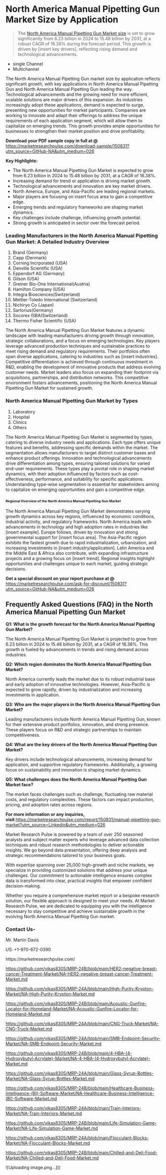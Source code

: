 
<h1>North America Manual Pipetting Gun Market&nbsp;Size by Application</h1><blockquote><p>The <a href="https://marketresearchpulse.com/download-sample/150831?utm_source=GitHub-NA&amp;utm_medium=026">North America Manual Pipetting Gun Market size</a> is set to grow significantly from 6.23 billion in 2024 to 15.48 billion by 2031, at a robust CAGR of 16.38% during the forecast period. This growth is driven by [insert key drivers], reflecting rising demand and technological advancements.</p></blockquote><ul><li>single Channel<li> Multichannel</li></ul><p>The North America Manual Pipetting Gun market size by application reflects significant growth, with key applications in North America Manual Pipetting Gun and North America Manual Pipetting Gun leading the way. Technological advancements and the growing need for more efficient, scalable solutions are major drivers of this expansion. As industries increasingly adopt these applications, demand is expected to surge, presenting new opportunities for market participants. Companies are working to innovate and adapt their offerings to address the unique requirements of each application segment, which will allow them to capitalize on emerging trends. This growth provides ample opportunities for businesses to strengthen their market position and drive profitability.</p><p><strong>Download your PDF sample copy in full at @ </strong><a href="https://marketresearchpulse.com/download-sample/150831?utm_source=GitHub-NA&amp;utm_medium=026">https://marketresearchpulse.com/download-sample/150831?utm_source=GitHub-NA&amp;utm_medium=026</a></p><p><strong>Key Highlights: </strong></p><ul><li>The North America Manual Pipetting Gun Market is expected to grow from 6.23 billion in 2024 to 15.48 billion by 2031, at a CAGR of 16.38%.</li><li>Increasing demand for trend or application is driving market growth.</li><li>Technological advancements and innovation are key market drivers.</li><li>North America, Europe, and Asia-Pacific are leading regional markets.</li><li>Major players are focusing on insert focus area to gain a competitive edge.</li><li>Emerging trends and regulatory frameworks are shaping market dynamics.</li><li>Key challenges include challenge, influencing growth potential.</li><li>Strong growth is anticipated in sector over the forecast period.</li></ul><h3>Leading Manufacturers in the North America Manual Pipetting Gun Market: A Detailed Industry Overview</h3><ol><li>Brand (Germany)</li><li>Capp (Denmark)</li><li>Corning Incrporated (USA)</li><li>Denville Scientific (USA)</li><li>Eppendorf AG (Germany)</li><li>Gilson (USA)</li><li>Greiner Bio-One International(Austria)</li><li>Hamilton Company (USA)</li><li>Integra Biosciences(Switzerland)</li><li>Mettler-Toledo International (Switzerland)</li><li>Nichiryo Co (Japan)</li><li>Sartorius(Germany)</li><li>Socorex ISBA(Switzerland)</li><li>Thermo Fisher Scientific (USA)</li></ol><div class="flex max-w-full flex-col flex-grow"><div class="min-h-8 text-message flex w-full flex-col items-end gap-2 whitespace-normal break-words [.text-message+&amp;]:mt-5" dir="auto" data-message-author-role="assistant" data-message-id="fd8432e4-4910-450d-b182-61b7bfb0a01f" data-message-model-slug="gpt-4o"><div class="flex w-full flex-col gap-1 empty:hidden first:pt-[3px]"><div class="markdown prose w-full break-words dark:prose-invert light"><p>The North America Manual Pipetting Gun Market features a dynamic landscape with leading manufacturers driving growth through innovation, strategic collaborations, and a focus on emerging technologies. Key players leverage advanced production techniques and sustainable practices to meet rising demand and regulatory requirements. Their portfolios often span diverse applications, catering to industries such as [insert industries]. Competitive differentiation is achieved through continuous investment in R&amp;D, enabling the development of innovative products that address evolving customer needs. Market leaders also focus on expanding their footprint via acquisitions, partnerships, and distribution networks. This competitive environment fosters advancements, positioning the North America Manual Pipetting Gun Market for sustained growth.</p></div></div></div></div><h3>North America Manual Pipetting Gun Market by Types</h3><ol><li>Laboratory<li> Hospital<li> Clinics<li> Others</li></ol><div class="flex max-w-full flex-col flex-grow"><div class="min-h-8 text-message flex w-full flex-col items-end gap-2 whitespace-normal break-words [.text-message+&amp;]:mt-5" dir="auto" data-message-author-role="assistant" data-message-id="084470be-0bb7-4664-bddf-5156b4f41249" data-message-model-slug="gpt-4o-mini"><div class="flex w-full flex-col gap-1 empty:hidden first:pt-[3px]"><div class="markdown prose w-full break-words dark:prose-invert light"><p>The North America Manual Pipetting Gun Market is segmented by types, catering to diverse industry needs and applications. Each type offers unique features and benefits, addressing specific demands within the market. The segmentation allows manufacturers to target distinct customer bases and enhance product offerings. Innovation and technological advancements drive differentiation among types, ensuring tailored solutions for varied end-user requirements. These types play a pivotal role in shaping market dynamics, with their adoption influenced by factors such as cost-effectiveness, performance, and suitability for specific applications. Understanding type-wise segmentation is essential for stakeholders aiming to capitalize on emerging opportunities and gain a competitive edge.</p></div></div></div></div><h3><span style="font-size: 11px;">Regional Overview of the North America Manual Pipetting Gun Market</span></h3><div class="flex max-w-full flex-col flex-grow"><div class="min-h-8 text-message flex w-full flex-col items-end gap-2 whitespace-normal break-words [.text-message+&amp;]:mt-5" dir="auto" data-message-author-role="assistant" data-message-id="e9038762-ce64-4e30-91c9-9bd413514231" data-message-model-slug="gpt-4o-mini"><div class="flex w-full flex-col gap-1 empty:hidden first:pt-[3px]"><div class="markdown prose w-full break-words dark:prose-invert light"><p>The North America Manual Pipetting Gun Market demonstrates varying growth dynamics across key regions, influenced by economic conditions, industrial activity, and regulatory frameworks. North America leads with advancements in technology and high adoption rates in industries like [insert example]. Europe follows, driven by innovation and strong governmental support for [insert focus area]. The Asia-Pacific region exhibits the fastest growth due to rapid industrialization, urbanization, and increasing investments in [insert industry/application]. Latin America and the Middle East &amp; Africa also contribute, with expanding infrastructure projects and a growing focus on [insert trend]. Regional insights highlight opportunities and challenges unique to each market, guiding strategic decisions.</p></div></div></div></div><p><strong>Get a special discount on your report purchase at @ </strong><a href="https://marketresearchpulse.com/ask-for-discount/150831?utm_source=GitHub-NA&amp;utm_medium=026">https://marketresearchpulse.com/ask-for-discount/150831?utm_source=GitHub-NA&amp;utm_medium=026</a></p><h2>Frequently Asked Questions (FAQ) in the North America Manual Pipetting Gun Market</h2><p><strong>Q1: What is the growth forecast for the North America Manual Pipetting Gun Market?</strong></p><p>The North America Manual Pipetting Gun Market is projected to grow from 6.23 billion in 2024 to 15.48 billion by 2031, at a CAGR of 16.38%. This growth is fueled by advancements in trends and rising demand across industries.</p><p><strong>Q2: Which region dominates the North America Manual Pipetting Gun Market?</strong></p><p>North America currently leads the market due to its robust industrial base and early adoption of innovative technologies. However, Asia-Pacific is expected to grow rapidly, driven by industrialization and increasing investments in application.</p><p><strong>Q3: Who are the major players in the North America Manual Pipetting Gun Market?</strong></p><p>Leading manufacturers include North America Manual Pipetting Gun, known for their extensive product portfolios, innovation, and strong presence. These players focus on R&amp;D and strategic partnerships to maintain competitiveness.</p><p><strong>Q4: What are the key drivers of the North America Manual Pipetting Gun Market?</strong></p><p>Key drivers include technological advancements, increasing demand for application, and supportive regulatory frameworks. Additionally, a growing focus on sustainability and innovation is shaping market dynamics.</p><p><strong>Q5: What challenges does the North America Manual Pipetting Gun Market face?</strong></p><p>The market faces challenges such as challenge, fluctuating raw material costs, and regulatory complexities. These factors can impact production, pricing, and adoption rates across regions.</p><p><strong>For more information or any inquiries, visit&nbsp;</strong><a href="https://marketresearchpulse.com/report/150831/manual-pipetting-gun-market?utm_source=Linkedin&utm_medium=026">https://marketresearchpulse.com/report/150831/manual-pipetting-gun-market?utm_source=Linkedin&utm_medium=026</a></p><p>Market Research Pulse is powered by a team of over 250 seasoned analysts and subject matter experts who leverage advanced data collection techniques and robust research methodologies to deliver actionable insights. We go beyond data presentation, offering deep analysis and strategic recommendations tailored to your business goals.</p><p>With expertise spanning over 25,000 high-growth and niche markets, we specialize in providing customized solutions that address your unique challenges. Our commitment to actionable intelligence ensures complex data is transformed into clear, practical insights that empower confident decision-making.</p><p>Whether you require a comprehensive market report or a bespoke research solution, our flexible approach is designed to meet your needs. At Market Research Pulse, we are dedicated to equipping you with the intelligence necessary to stay competitive and achieve sustainable growth in the evolving North America Manual Pipetting Gun market.</p><h3><strong>Contact Us-</strong></h3><p>Mr. Martin Davis</p><p>US: +1-970-672-0390</p><p>https://marketresearchpulse.com/</p><p><a href="https://github.com/vikas8305/MRP-24B/blob/main/HER2-negative-breast-cancer-Treatment-Market/NA-HER2-negative-breast-cancer-Treatment-Market.md">https://github.com/vikas8305/MRP-24B/blob/main/HER2-negative-breast-cancer-Treatment-Market/NA-HER2-negative-breast-cancer-Treatment-Market.md</a></p><p><a href="https://github.com/vikas8305/MRP-24A/blob/main/High-Purity-Krypton-Market/NA-High-Purity-Krypton-Market.md">https://github.com/vikas8305/MRP-24A/blob/main/High-Purity-Krypton-Market/NA-High-Purity-Krypton-Market.md</a></p><p><a href="https://github.com/vikas8305/MRP-24B/blob/main/Acoustic-Gunfire-Locator-for-Homeland-Market/NA-Acoustic-Gunfire-Locator-for-Homeland-Market.md">https://github.com/vikas8305/MRP-24B/blob/main/Acoustic-Gunfire-Locator-for-Homeland-Market/NA-Acoustic-Gunfire-Locator-for-Homeland-Market.md</a></p><p><a href="https://github.com/vikas8305/MRP-24A/blob/main/CNG-Truck-Market/NA-CNG-Truck-Market.md">https://github.com/vikas8305/MRP-24A/blob/main/CNG-Truck-Market/NA-CNG-Truck-Market.md</a></p><p><a href="https://github.com/vikas8305/MRP-24A/blob/main/SMB-Endpoint-Security-Market/NA-SMB-Endpoint-Security-Market.md">https://github.com/vikas8305/MRP-24A/blob/main/SMB-Endpoint-Security-Market/NA-SMB-Endpoint-Security-Market.md</a></p><p><a href="https://github.com/vikas8305/MRP-24B/blob/main/4-HBA-(4-Hydroxybutyl-Acrylate)-Market/NA-4-HBA-(4-Hydroxybutyl-Acrylate)-Market.md">https://github.com/vikas8305/MRP-24B/blob/main/4-HBA-(4-Hydroxybutyl-Acrylate)-Market/NA-4-HBA-(4-Hydroxybutyl-Acrylate)-Market.md</a></p><p><a href="https://github.com/vikas8305/MRP-24A/blob/main/Glass-Syrup-Bottles-Market/NA-Glass-Syrup-Bottles-Market.md">https://github.com/vikas8305/MRP-24A/blob/main/Glass-Syrup-Bottles-Market/NA-Glass-Syrup-Bottles-Market.md</a></p><p><a href="https://github.com/vikas8305/MRP-24B/blob/main/Healthcare-Business-Intelligence-(BI)-Software-Market/NA-Healthcare-Business-Intelligence-(BI)-Software-Market.md">https://github.com/vikas8305/MRP-24B/blob/main/Healthcare-Business-Intelligence-(BI)-Software-Market/NA-Healthcare-Business-Intelligence-(BI)-Software-Market.md</a></p><p><a href="https://github.com/vikas8305/MRP-24A/blob/main/Train-Interiors-Market/NA-Train-Interiors-Market.md">https://github.com/vikas8305/MRP-24A/blob/main/Train-Interiors-Market/NA-Train-Interiors-Market.md</a></p><p><a href="https://github.com/vikas8305/MRP-24B/blob/main/Life-Simulation-Game-Market/NA-Life-Simulation-Game-Market.md">https://github.com/vikas8305/MRP-24B/blob/main/Life-Simulation-Game-Market/NA-Life-Simulation-Game-Market.md</a></p><p><a href="https://github.com/vikas8305/MRP-24A/blob/main/Flocculant-Blocks-Market/NA-Flocculant-Blocks-Market.md">https://github.com/vikas8305/MRP-24A/blob/main/Flocculant-Blocks-Market/NA-Flocculant-Blocks-Market.md</a></p><p><a href="https://github.com/vikas8305/MRP-24B/blob/main/Chilled-and-Deli-Food-Market/NA-Chilled-and-Deli-Food-Market.md">https://github.com/vikas8305/MRP-24B/blob/main/Chilled-and-Deli-Food-Market/NA-Chilled-and-Deli-Food-Market.md</a></p>
![Uploading image.png…]()
